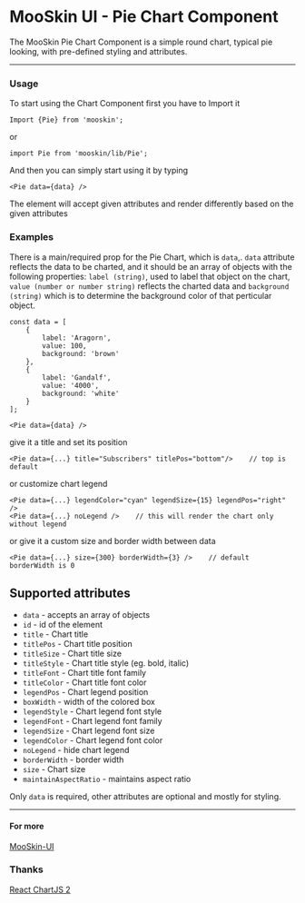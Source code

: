 # MooSkin UI - Pie Chart Component

The MooSkin Pie Chart Component is a simple round chart, typical pie looking, with pre-defined styling and attributes.

___

### Usage

To start using the Chart Component first you have to Import it

```
Import {Pie} from 'mooskin';
```
or
```
import Pie from 'mooskin/lib/Pie';
```

And then you can simply start using it by typing

```
<Pie data={data} />
```

The element will accept given attributes and render differently based on the given attributes

### Examples


There is a main/required prop for the Pie Chart, which is `data`,. `data` attribute reflects the data to be charted, and it should be an array of objects with the following properties: `label (string)`, used to label that object on the chart, `value (number or number string)` reflects the charted data and `background (string)` which is to determine the background color of that perticular object.

```
const data = [
    {
        label: 'Aragorn',
        value: 100,
        background: 'brown'
    },
    {
        label: 'Gandalf',
        value: '4000',
        background: 'white'
    }
];

<Pie data={data} />
```

give it a title and set its position

```
<Pie data={...} title="Subscribers" titlePos="bottom"/>    // top is default
```

or customize chart legend

```
<Pie data={...} legendColor="cyan" legendSize={15} legendPos="right" />
<Pie data={...} noLegend />    // this will render the chart only without legend
```

or give it a custom size and border width between data

```
<Pie data={...} size={300} borderWidth={3} />    // default borderWidth is 0
```


## Supported attributes

* `data` - accepts an array of objects
* `id` - id of the element
* `title` - Chart title
* `titlePos` - Chart title position
* `titleSize` - Chart title size
* `titleStyle` - Chart title style (eg. bold, italic)
* `titleFont` - Chart title font family
* `titleColor` - Chart title font color
* `legendPos` - Chart legend position
* `boxWidth` - width of the colored box 
* `legendStyle` - Chart legend font style
* `legendFont` - Chart legend font family
* `legendSize` - Chart legend font size
* `legendColor` - Chart legend font color
* `noLegend` - hide chart legend
* `borderWidth` - border width
* `size` - Chart size
* `maintainAspectRatio` - maintains aspect ratio

Only `data` is required, other attributes are optional and mostly for styling.

___

#### For more

[MooSkin-UI](https://github.com/moosend/mooskin-ui)

### Thanks

[React ChartJS 2](https://github.com/gor181/react-chartjs-2)